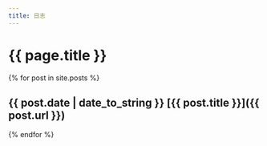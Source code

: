 ```yaml
---
title: 日志
---
```


# {{ page.title }}

{% for post in site.posts %}
## {{ post.date | date_to_string }} [{{ post.title }}]({{ post.url }})
{% endfor %}
